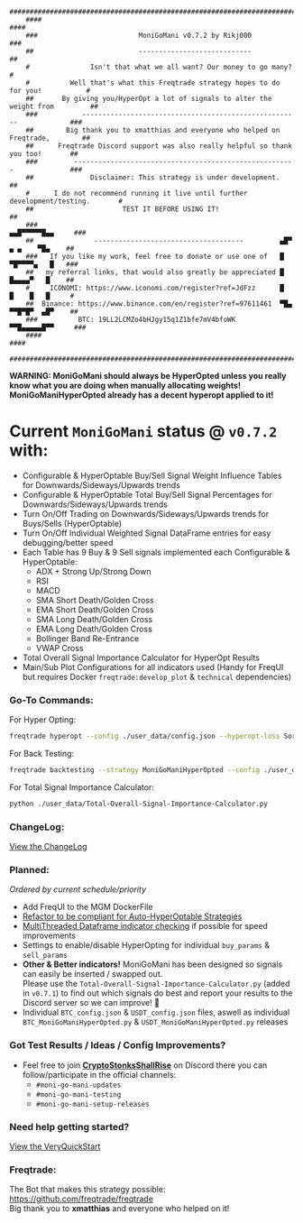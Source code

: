 ```
    ####################################################################################
    ####                                                                            ####
    ###                         MoniGoMani v0.7.2 by Rikj000                         ###
    ##                          ----------------------------                          ##
    #               Isn't that what we all want? Our money to go many?                 #
    #          Well that's what this Freqtrade strategy hopes to do for you!           #
    ##       By giving you/HyperOpt a lot of signals to alter the weight from         ##
    ###           ------------------------------------------------------             ###
    ##        Big thank you to xmatthias and everyone who helped on Freqtrade,        ##
    ##      Freqtrade Discord support was also really helpful so thank you too!       ##
    ###         -------------------------------------------------------              ###
    ##              Disclaimer: This strategy is under development.                   ##
    #      I do not recommend running it live until further development/testing.       #
    ##                      TEST IT BEFORE USING IT!                                  ##
    ###                                                              ▄▄█▀▀▀▀▀█▄▄     ###
    ##               -------------------------------------         ▄█▀  ▄ ▄    ▀█▄    ##
    ###   If you like my work, feel free to donate or use one of   █   ▀█▀▀▀▀▄   █   ###
    ##   my referral links, that would also greatly be appreciated █    █▄▄▄▄▀   █    ##
    #     ICONOMI: https://www.iconomi.com/register?ref=JdFzz      █    █    █   █     #
    ##  Binance: https://www.binance.com/en/register?ref=97611461  ▀█▄ ▀▀█▀█▀  ▄█▀    ##
    ###          BTC: 19LL2LCMZo4bHJgy15q1Z1bfe7mV4bfoWK             ▀▀█▄▄▄▄▄█▀▀     ###
    ####                                                                            ####
    ####################################################################################
```

**WARNING: MoniGoMani should always be HyperOpted unless you really know what you are doing when manually allocating weights!**   
**MoniGoManiHyperOpted already has a decent hyperopt applied to it!**   

# **Current `MoniGoMani` status @ `v0.7.2`** with:
- Configurable & HyperOptable Buy/Sell Signal Weight Influence Tables for Downwards/Sideways/Upwards trends
- Configurable & HyperOptable Total Buy/Sell Signal Percentages for Downwards/Sideways/Upwards trends
- Turn On/Off Trading on Downwards/Sideways/Upwards trends for Buys/Sells (HyperOptable)
- Turn On/Off Individual Weighted Signal DataFrame entries for easy debugging/better speed
- Each Table has 9 Buy & 9 Sell signals implemented each Configurable & HyperOptable:
  - ADX + Strong Up/Strong Down
  - RSI
  - MACD
  - SMA Short Death/Golden Cross 
  - EMA Short Death/Golden Cross 
  - SMA Long Death/Golden Cross 
  - EMA Long Death/Golden Cross 
  - Bollinger Band Re-Entrance
  - VWAP Cross
- Total Overall Signal Importance Calculator for HyperOpt Results
- Main/Sub Plot Configurations for all indicators used (Handy for FreqUI but requires Docker `freqtrade:develop_plot` & `technical` dependencies)

### Go-To Commands:
For Hyper Opting:
```bash
freqtrade hyperopt --config ./user_data/config.json --hyperopt-loss SortinoHyperOptLossDaily --spaces all --hyperopt MoniGoManiHyperOpt --strategy MoniGoMani -e 1000 --timerange 20210101-20210316
```
For Back Testing:
```bash
freqtrade backtesting --strategy MoniGoManiHyperOpted --config ./user_data/config.json --timerange 20210101-20210316
```
For Total Signal Importance Calculator:
```bash
python ./user_data/Total-Overall-Signal-Importance-Calculator.py
```

### **ChangeLog**:  
[View the ChangeLog](https://github.com/Rikj000/MoniGoMani/blob/main/CHANGELOG.md)

### **Planned**:   
*Ordered by current schedule/priority*
- Add FreqUI to the MGM DockerFile
- [Refactor to be compliant for Auto-HyperOptable Strategies](https://github.com/freqtrade/freqtrade/pull/4596)
- [MultiThreaded Dataframe indicator checking](https://www.machinelearningplus.com/python/parallel-processing-python/) if possible for speed improvements
- Settings to enable/disable HyperOpting for individual `buy_params` & `sell_params`
- **Other & Better indicators!** MoniGoMani has been designed so signals can easily be inserted / swapped out.   
Please use the `Total-Overall-Signal-Importance-Calculator.py` (added in `v0.7.1`) to find out which signals do best and report your results to the Discord server so we can improve! :rocket:
- Individual `BTC_config.json` & `USDT_config.json` files, aswell as individual `BTC_MoniGoManiHyperOpted.py` & `USDT_MoniGoManiHyperOpted.py` releases

### Got Test Results / Ideas / Config Improvements?
- Feel free to join [**CryptoStonksShallRise**](https://discord.gg/xFZ9bB6vEz) on Discord there you can follow/participate in the official channels:
  - `#moni-go-mani-updates`
  - `#moni-go-mani-testing`
  - `#moni-go-mani-setup-releases`

### Need help getting started?
[View the VeryQuickStart](https://github.com/Rikj000/MoniGoMani/blob/main/VERYQUICKSTART.md)

### **Freqtrade**:   
The Bot that makes this strategy possible: https://github.com/freqtrade/freqtrade   
Big thank you to **xmatthias** and everyone who helped on it!